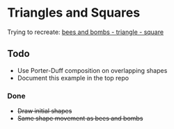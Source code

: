
# Triangles and Squares

Trying to recreate: [bees and bombs - triangle - square](https://beesandbombs.tumblr.com/image/175213215151)

## Todo

* Use Porter-Duff composition on overlapping shapes
* Document this example in the top repo

### Done

* ~~Draw initial shapes~~
* ~~Same shape movement as bees and bombs~~